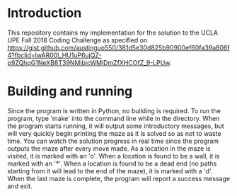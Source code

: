 # Introduction

This repository contains my implementation for the solution to the UCLA UPE
Fall 2018 Coding Challenge as specified on
https://gist.github.com/austinguo550/381d5e30d825b90900ef60fa39a806f4?fbclid=IwAR00l_HU1uP6ujQZ-p9ZQhqG1NeXB8T39NMibicWMlDmZfXHCOfZ_9-LPUw.

# Building and running

Since the program is written in Python, no building is required.
To run the program, type 'make' into the command line while in the
directory.
When the program starts running, it will output some introductory messages, but
will very quickly begin printing the maze as it is solved so as not to waste
time. You can watch the solution progress in real time since the program
outputs the maze after every move made.
As a location in the maze is visited, it is marked with an 'o'. When a location
is found to be a wall, it is marked with an '*'. When a location is found to be
a dead end (no paths starting from it will lead to the end of the maze), it is
marked with a 'd'. When the last maze is complete, the program will report a
success message and exit.
